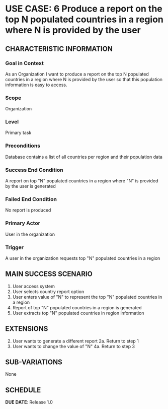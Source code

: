 # USE CASE: 6   Produce a report on the top N populated countries in a region where N is provided by the user

## CHARACTERISTIC INFORMATION

### Goal in Context

As an Organization I want to produce a report on the top N populated countries in a region where N is provided by the user so that this population information is easy to access.

### Scope

Organization

### Level

Primary task

### Preconditions

Database contains a list of all countries per region and their population data

### Success End Condition

A report on top "N" populated countries in a region where "N" is provided by the user is generated

### Failed End Condition

No report is produced

### Primary Actor

User in the organization

### Trigger

A user in the organization requests top "N" populated countries in a region

## MAIN SUCCESS SCENARIO
1. User access system
2. User selects country report option
3. User enters value of "N" to represent the top "N" populated countries in a region
4. Report of top "N" populated countries in a region is generated
5. User extracts top "N" populated countries in region information


## EXTENSIONS
2. User wants to generate a different report
   2a. Return to step 1
4. User wants to change the value of "N"
   4a. Return to step 3


## SUB-VARIATIONS

None

## SCHEDULE

**DUE DATE**: Release 1.0